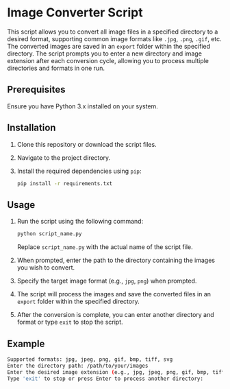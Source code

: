 # Image Converter Script

This script allows you to convert all image files in a specified directory to a desired format, supporting common image formats like `.jpg`, `.png`, `.gif`, etc. The converted images are saved in an `export` folder within the specified directory. The script prompts you to enter a new directory and image extension after each conversion cycle, allowing you to process multiple directories and formats in one run.

## Prerequisites

Ensure you have Python 3.x installed on your system.

## Installation

1. Clone this repository or download the script files.
2. Navigate to the project directory.
3. Install the required dependencies using `pip`:

    ```bash
    pip install -r requirements.txt
    ```

## Usage

1. Run the script using the following command:

    ```bash
    python script_name.py
    ```

    Replace `script_name.py` with the actual name of the script file.

2. When prompted, enter the path to the directory containing the images you wish to convert.

3. Specify the target image format (e.g., `jpg`, `png`) when prompted.

4. The script will process the images and save the converted files in an `export` folder within the specified directory.

5. After the conversion is complete, you can enter another directory and format or type `exit` to stop the script.

## Example

```bash
Supported formats: jpg, jpeg, png, gif, bmp, tiff, svg
Enter the directory path: /path/to/your/images
Enter the desired image extension (e.g., jpg, jpeg, png, gif, bmp, tiff, svg): jpg
Type 'exit' to stop or press Enter to process another directory: 
```
